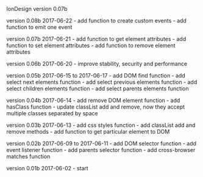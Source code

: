 IonDesign version 0.07b

version 0.08b 2017-06-22
    - add function to create custom events
    - add function to emit one event

version 0.07b 2017-06-21
    - add function to get element attributes
    - add function to set element attributes
    - add function to remove element attributes

version 0.06b 2017-06-20
    - improve stability, security and performance

version 0.05b 2017-06-15 to 2017-06-17
    - add DOM find function
    - add select next elements function
    - add select previous elements function
    - add select children elements function
    - add select parents elements function

version 0.04b 2017-06-14
    - add remove DOM element function
    - add hasClass function
    - update classList add and remove, now they accept multiple classes separated by space
    
version 0.03b 2017-06-13
    - add css styles function
    - add classList add and remove methods
    - add function to get particular element to DOM

version 0.02b 2017-06-09 to 2017-06-11
    - add DOM selector function
    - add event listener function
    - add parents selector function
    - add cross-browser matches function

version 0.01b 2017-06-02
    - start